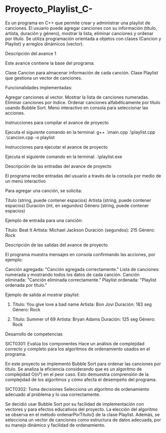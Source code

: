 # Proyecto_Playlist_C-

Es un programa en C++ que permite crear y administrar una playlist de canciones.
El usuario puede agregar canciones con su información (título, artista, duración y género), mostrar la lista, eliminar canciones y ordenar por título.
Se utiliza programación orientada a objetos con clases (Cancion y Playlist) y arreglos dinámicos (vector).

Descripción del avance 1

Este avance contiene la base del programa:

Clase Cancion para almacenar información de cada canción.
Clase Playlist que gestiona un vector de canciones.

Funcionalidades implementadas:

Agregar canciones al vector.
Mostrar la lista de canciones numeradas.
Eliminar canciones por índice.
Ordenar canciones alfabéticamente por título usando Bubble Sort.
Menú interactivo en consola para seleccionar las acciones.

Instrucciones para compilar el avance de proyecto

Ejecuta el siguiente comando en la terminal:
g++ .\main.cpp .\playlist.cpp .\cancion.cpp -o playlist

Instrucciones para ejecutar el avance de proyecto

Ejecuta el siguiente comando en la terminal:
.\playlist.exe

Descripción de las entradas del avance de proyecto

El programa recibe entradas del usuario a través de la consola por medio de un menú interactivo

Para agregar una canción, se solicita:

Título (string, puede contener espacios)
Artista (string, puede contener espacios)
Duración (int, en segundos)
Género (string, puede contener espacios)

Ejemplo de entrada para una canción:

Título: Beat It
Artista: Michael Jackson
Duración (segundos): 215
Género: Rock

Descripción de las salidas del avance de proyecto

El programa muestra mensajes en consola confirmando las acciones, por ejemplo:

Canción agregada: "Canción agregada correctamente."
Lista de canciones: numerada y mostrando todos los datos de cada canción.
Canción eliminada: "Canción eliminada correctamente."
Playlist ordenada: "Playlist ordenada por título."

Ejemplo de salida al mostrar playlist:

1. Título: You give love a bad name
   Artista: Bon Jovi
   Duración: 183 seg
   Género: Rock

2. Título: Summer of 69
   Artista: Bryan Adams
   Duración: 125 seg
   Género: Rock

Desarrollo de competencias

SICT0301: Evalúa los componentes
Hace un análisis de complejidad correcto y completo para los algoritmos de ordenamiento usados en el programa.

En este proyecto se implementó Bubble Sort para ordenar las canciones por título.
Se analiza la eficiencia considerando que es un algoritmo de complejidad O(n²) en el peor caso.
Esto demuestra comprensión de la complejidad de los algoritmos y cómo afecta el desempeño del programa.

SICT0302: Toma decisiones
Selecciona un algoritmo de ordenamiento adecuado al problema y lo usa correctamente.

Se decidió usar Bubble Sort por su facilidad de implementación con vectores y para efectos educativos del proyecto.
La elección del algoritmo se observa en el método ordenarPorTitulo() de la clase Playlist.
Además, se selecciona un vector de canciones como estructura de datos adecuada, por su manejo dinámico y facilidad de ordenamiento.
